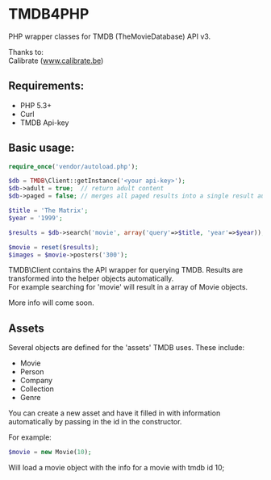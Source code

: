 TMDB4PHP
========

PHP wrapper classes for TMDB (TheMovieDatabase) API v3.

Thanks to:  
Calibrate (www.calibrate.be)

Requirements:
------------

* PHP 5.3+
* Curl
* TMDB Api-key

Basic usage:
-----------
```php
require_once('vendor/autoload.php');

$db = TMDB\Client::getInstance('<your api-key>');
$db->adult = true;  // return adult content
$db->paged = false; // merges all paged results into a single result automatically

$title = 'The Matrix';
$year = '1999';

$results = $db->search('movie', array('query'=>$title, 'year'=>$year));

$movie = reset($results);
$images = $movie->posters('300');
```

TMDB\Client contains the API wrapper for querying TMDB. Results are transformed into the helper objects automatically.  
For example searching for 'movie' will result in a array of Movie objects.

More info will come soon.

Assets
------

Several objects are defined for the 'assets' TMDB uses. These include:

* Movie
* Person
* Company
* Collection
* Genre

You can create a new asset and have it filled in with information automatically by passing in the id in the constructor.

For example:
```php
$movie = new Movie(10);
```
Will load a movie object with the info for a movie with tmdb id 10;

